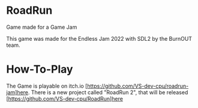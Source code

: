 # RoadRun
Game made for a Game Jam

This game was made for the Endless Jam 2022 with SDL2 by the BurnOUT team.

# How-To-Play

The Game is playable on itch.io [https://github.com/VS-dev-cpu/roadrun-jam]here.
There is a new project called "RoadRun 2", that will be released [https://github.com/VS-dev-cpu/RoadRun]here

